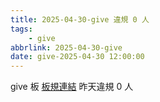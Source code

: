 ```yaml
---
title: 2025-04-30-give 違規 0 人
tags:
    - give
abbrlink: 2025-04-30-give
date: give-2025-04-30 12:00:00
---
```

give 板 [板規連結](https://www.ptt.cc/bbs/give/M.1612495900.A.C32.html)
昨天違規 0 人
